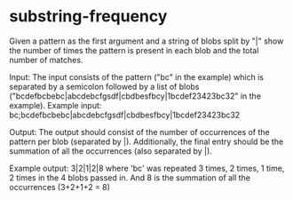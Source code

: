 # substring-frequency
Given a pattern as the first argument and a string of blobs split by "|" show the number of times the pattern is present in each blob and the total number of matches. 

Input:
The input consists of the pattern ("bc" in the example) which is separated by a semicolon followed by a list of blobs ("bcdefbcbebc|abcdebcfgsdf|cbdbesfbcy|1bcdef23423bc32" in the example). Example input: bc;bcdefbcbebc|abcdebcfgsdf|cbdbesfbcy|1bcdef23423bc32

Output:
The output should consist of the number of occurrences of the pattern per blob (separated by |). Additionally, the final entry should be the summation of all the occurrences (also separated by |).

Example output: 3|2|1|2|8 where 'bc' was repeated 3 times, 2 times, 1 time, 2 times in the 4 blobs passed in. And 8 is the summation of all the occurrences (3+2+1+2 = 8)
